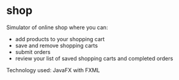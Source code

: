 # shop
Simulator of online shop where you can:

- add products to your shopping cart
- save and remove shopping carts
- submit orders
- review your list of saved shopping carts and completed orders

Technology used: JavaFX with FXML
